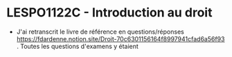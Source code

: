 # LESPO1122C - Introduction au droit

- J'ai retranscrit le livre de référence en questions/réponses https://fdardenne.notion.site/Droit-70c6301156164f8997941cfad6a56f93 . Toutes les questions d'examens y étaient
